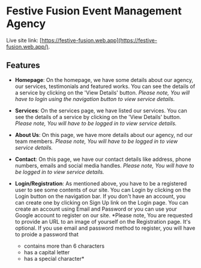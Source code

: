 # Festive Fusion Event Management Agency

Live site link: [https://festive-fusion.web.app](https://festive-fusion.web.app/).

## Features

- **Homepage**: On the homepage, we have some details about our agency, our services, testimonials and featured works. You can see the details of a service by clicking on the 'View Details' button.
  _Please note, You will have to login using the navigation button to view service details._

- **Services**: On the services page, we have listed our services. You can see the details of a service by clicking on the 'View Details' button.
  _Please note, You will have to be logged in to view service details._

- **About Us**: On this page, we have more details about our agency, nd our team members.
  _Please note, You will have to be logged in to view service details._

- **Contact**: On this page, we have our contact details like address, phone numbers, emails and social media handles.
  _Please note, You will have to be logged in to view service details._

- **Login/Registration**: As mentioned above, you have to be a registered user to see some contents of our site. You can Login by clicking on the Login button on the navigation bar. If you don't have an account, you can create one by clicking on Sign Up link on the Login page. You can create an account using Email and Password or you can use your Google account to register on our site.
  \*Please note, You are requested to provide an URL to an image of yourself on the Registration page. It's optional. If you use email and password method to register, you will have to proide a password that
  - contains more than 6 characters
  - has a capital letter
  - has a special character\*
